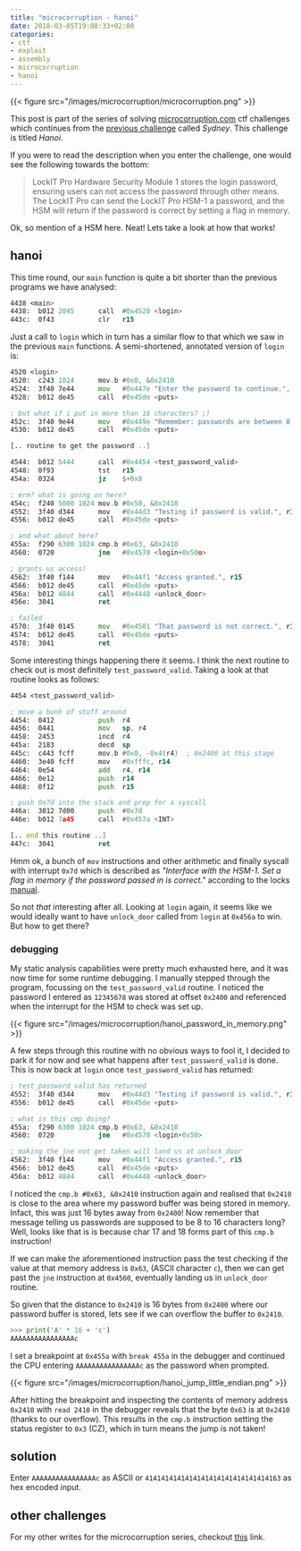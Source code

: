 ```yaml
---
title: "microcorruption - hanoi"
date: 2018-03-05T19:08:33+02:00
categories: 
- ctf
- exploit
- assembly
- microcorruption
- hanoi
---
```


{{< figure src="/images/microcorruption/microcorruption.png" >}}

This post is part of the series of solving [microcorruption.com](https://microcorruption.com) ctf challenges which continues from the [previous challenge](https://leonjza.github.io/blog/2018/03/04/microcorruption---sydney/) called _Sydney_. This challenge is titled _Hanoi_.

If you were to read the description when you enter the challenge, one would see the following towards the bottom:

> LockIT Pro Hardware Security Module 1 stores the login password, ensuring users can not access the password through other means. The LockIT Pro can send the LockIT Pro HSM-1 a password, and the HSM will return if the password is correct by setting a flag in memory.

Ok, so mention of a HSM here. Neat! Lets take a look at how that works!
<!--more-->

## hanoi

This time round, our `main` function is quite a bit shorter than the previous programs we have analysed:

```asm
4438 <main>
4438:  b012 2045      call  #0x4520 <login>
443c:  0f43           clr   r15
```

Just a call to `login` which in turn has a similar flow to that which we saw in the previous `main` functions. A semi-shortened, annotated version of `login` is:

```asm
4520 <login>
4520:  c243 1024      mov.b #0x0, &0x2410
4524:  3f40 7e44      mov   #0x447e "Enter the password to continue.", r15
4528:  b012 de45      call  #0x45de <puts>

; but what if i put in more than 16 characters? ;)
452c:  3f40 9e44      mov   #0x449e "Remember: passwords are between 8 and 16 characters.", r15
4530:  b012 de45      call  #0x45de <puts>

[.. routine to get the password ..]

4544:  b012 5444      call  #0x4454 <test_password_valid>
4548:  0f93           tst   r15
454a:  0324           jz    $+0x8

; erm? what is going on here?
454c:  f240 5000 1024 mov.b #0x50, &0x2410
4552:  3f40 d344      mov   #0x44d3 "Testing if password is valid.", r15
4556:  b012 de45      call  #0x45de <puts>

; and what about here?
455a:  f290 6300 1024 cmp.b #0x63, &0x2410
4560:  0720           jne   #0x4570 <login+0x50o>

; grants us access!
4562:  3f40 f144      mov   #0x44f1 "Access granted.", r15
4566:  b012 de45      call  #0x45de <puts>
456a:  b012 4844      call  #0x4448 <unlock_door>
456e:  3041           ret

; failed
4570:  3f40 0145      mov   #0x4501 "That password is not correct.", r15
4574:  b012 de45      call  #0x45de <puts>
4578:  3041           ret
```

Some interesting things happening there it seems. I think the next routine to check out is most definitely `test_password_valid`. Taking a look at that routine looks as follows:

```asm
4454 <test_password_valid>

; move a bunh of stuff around
4454:  0412           push  r4
4456:  0441           mov   sp, r4
4458:  2453           incd  r4
445a:  2183           decd  sp
445c:  c443 fcff      mov.b #0x0, -0x4(r4)  ; 0x2400 at this stage
4460:  3e40 fcff      mov   #0xfffc, r14
4464:  0e54           add   r4, r14
4466:  0e12           push  r14
4468:  0f12           push  r15

; push 0x7d into the stack and prep for a syscall
446a:  3012 7d00      push  #0x7d
446e:  b012 7a45      call  #0x457a <INT>

[.. end this routine ..]
447c:  3041           ret
```

Hmm ok, a bunch of `mov` instructions and other arithmetic and finally syscall with interrupt `0x7d` which is described as _"Interface with the HSM-1. Set a flag in memory if the password passed in is
correct."_ according to the locks [manual](https://microcorruption.com/manual.pdf).

So not _that_ interesting after all. Looking at `login` again, it seems like we would ideally want to have `unlock_door` called from `login` at `0x456a` to win. But how to get there?

### debugging

My static analysis capabilities were pretty much exhausted here, and it was now time for some runtime debugging. I manually stepped through the program, focussing on the `test_password_valid` routine. I noticed the password I entered as `12345678` was stored at offset `0x2400` and referenced when the interrupt for the HSM to check was set up.

{{< figure src="/images/microcorruption/hanoi_password_in_memory.png" >}}

A few steps through this routine with no obvious ways to fool it, I decided to park it for now and see what happens after `test_password_valid` is done. This is now back at `login` once `test_password_valid` has returned:

```asm
; test_password_valid has returned
4552:  3f40 d344      mov   #0x44d3 "Testing if password is valid.", r15
4556:  b012 de45      call  #0x45de <puts>

; what is this cmp doing?
455a:  f290 6300 1024 cmp.b #0x63, &0x2410
4560:  0720           jne   #0x4570 <login+0x50>

; making the jne not get taken will land us at unlock_door
4562:  3f40 f144      mov   #0x44f1 "Access granted.", r15
4566:  b012 de45      call  #0x45de <puts>
456a:  b012 4844      call  #0x4448 <unlock_door>
```

I noticed the `cmp.b #0x63, &0x2410` instruction again and realised that `0x2410` is close to the area where my password buffer was being stored in memory. Infact, this was just 16 bytes away from `0x2400`! Now remember that message telling us passwords are supposed to be 8 to 16 characters long? Well, looks like that is is because char 17 and 18 forms part of this `cmp.b` instruction!

If we can make the aforementioned instruction pass the test checking if the value at that memory address is `0x63`, (ASCII character `c`), then we can get past the `jne` instruction at `0x4560`, eventually landing us in `unlock_door` routine.

So given that the distance to `0x2410` is 16 bytes from `0x2400` where our password buffer is stored, lets see if we can overflow the buffer to `0x2410`.

```python
>>> print('A' * 16 + 'c')
AAAAAAAAAAAAAAAAc
```

I set a breakpoint at `0x455a` with `break 455a` in the debugger and continued the CPU entering `AAAAAAAAAAAAAAAAc` as the password when prompted.

{{< figure src="/images/microcorruption/hanoi_jump_little_endian.png" >}}

After hitting the breakpoint and inspecting the contents of memory address `0x2410` with `read 2410` in the debugger reveals that the byte `0x63` is at `0x2410` (thanks to our overflow). This results in the `cmp.b` instruction setting the status register to `0x3` (CZ), which in turn means the jump is not taken!

## solution

Enter `AAAAAAAAAAAAAAAAc` as ASCII or `4141414141414141414141414141414163` as hex encoded input.

## other challenges

For my other writes for the microcorruption series, checkout [this](https://leonjza.github.io/categories/microcorruption/) link.
